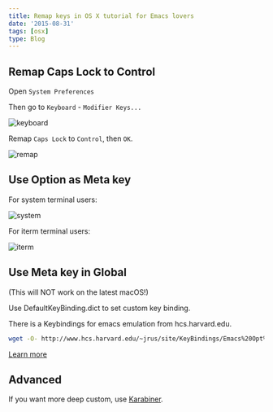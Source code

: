 ```yaml
---
title: Remap keys in OS X tutorial for Emacs lovers
date: '2015-08-31'
tags: [osx]
type: Blog
---
```


## Remap Caps Lock to Control

Open `System Preferences`

Then go to `Keyboard` - `Modifier Keys...`

![keyboard](/static/images/keyboard.png)

Remap `Caps Lock` to `Control`, then `OK`.

![remap](/static/images/remap.png)

## Use Option as Meta key

For system terminal users:

![system](/static/images/system.png)

For iterm terminal users:

![iterm](/static/images/iterm.png)

## Use Meta key in Global

(This will NOT work on the latest macOS!)

Use DefaultKeyBinding.dict to set custom key binding.

There is a Keybindings for emacs emulation from hcs.harvard.edu.

```bash
wget -O- http://www.hcs.harvard.edu/~jrus/site/KeyBindings/Emacs%20Opt%20Bindings.dict > ~/Library/KeyBindings/DefaultKeyBinding.dict
```

[Learn more](http://osxnotes.net/keybindings.html)

## Advanced

If you want more deep custom, use [Karabiner](https://pqrs.org/osx/karabiner/).

